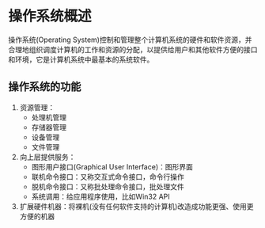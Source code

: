 # 操作系统概述

操作系统(Operating System)控制和管理整个计算机系统的硬件和软件资源，并合理地组织调度计算机的工作和资源的分配，以提供给用户和其他软件方便的接口和环境，它是计算机系统中最基本的系统软件。

## 操作系统的功能

1. 资源管理：
    - 处理机管理
    - 存储器管理
    - 设备管理
    - 文件管理
2. 向上层提供服务：
    - 图形用户接口(Graphical User Interface)：图形界面
    - 联机命令接口：又称交互式命令接口，命令行操作
    - 脱机命令接口：又称批处理命令接口，批处理文件
    - 系统调用：给应用程序使用，比如Win32 API
3. 扩展硬件机器：将裸机(没有任何软件支持的计算机)改造成功能更强、使用更方便的机器
